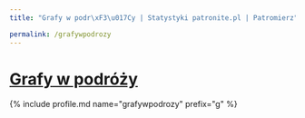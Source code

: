 ```yaml
---
title: "Grafy w podr\xF3\u017Cy | Statystyki patronite.pl | Patromierz"

permalink: /grafywpodrozy
---
```


# [Grafy w podróży](https://patronite.pl/grafywpodrozy)

{% include profile.md name="grafywpodrozy" prefix="g" %}
